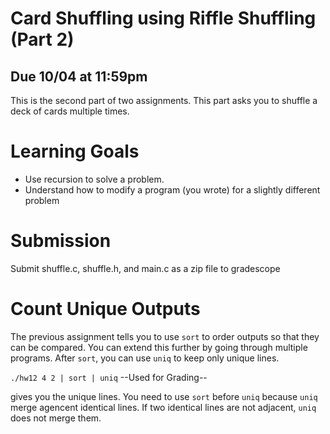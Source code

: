 # Card Shuffling using Riffle Shuffling (Part 2)

## Due 10/04 at 11:59pm

This is the second part of two assignments.  This part asks you to
shuffle a deck of cards multiple times.

Learning Goals
==============

* Use recursion to solve a problem.
* Understand how to modify a program (you wrote) for a slightly different problem


Submission
==========

Submit shuffle.c, shuffle.h, and main.c as a zip file to gradescope

Count Unique Outputs 
====================

The previous assignment tells you to use `sort` to order outputs so
that they can be compared.  You can extend this further by going
through multiple programs. After `sort`, you can use `uniq` to keep
only unique lines.  

`./hw12 4 2 | sort | uniq` --Used for Grading--

gives you the unique lines. You need to use `sort` before `uniq`
because `uniq` merge agencent identical lines.  If two identical lines
are not adjacent, `uniq` does not merge them.
